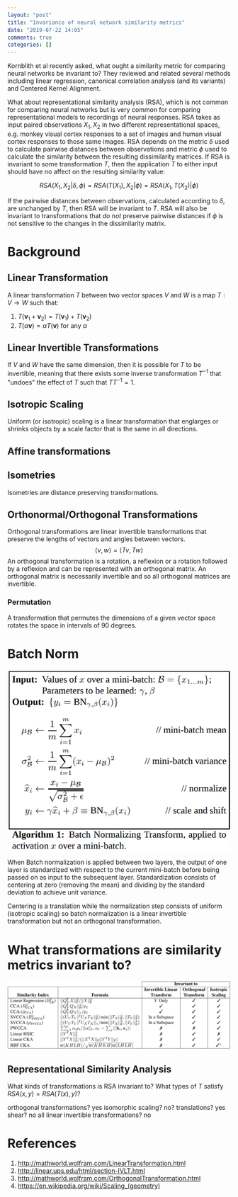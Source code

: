 ```yaml
---
layout: "post"
title: "Invariance of neural network similarity metrics"
date: "2019-07-22 14:05"
comments: true
categories: []
---
```

Kornblith et al recently asked, what ought a similarity metric for comparing neural networks be invariant to? They reviewed and related several methods including linear regression, canonical correlation analysis (and its variants) and Centered Kernel Alignment.

What about representational similarity analysis (RSA), which is not common for comparing neural networks but is very common for comparing representational models to recordings of neural responses. RSA takes as input paired observations $X_1, X_2$ in two different representational spaces, e.g. monkey visual cortex responses to a set of images and human visual cortex responses to those same images. RSA depends on the metric $\delta$ used to calculate pairwise distances between observations and metric $\phi$ used to calculate the similarity between the resulting dissimilarity matrices. If RSA is invariant to some transformation $T$, then the application $T$ to either input should have no affect on the resulting similarity value:

$$RSA(X_1, X_2 | \delta, \phi) = RSA(T(X_1), X_2 | \phi) = RSA(X_1, T(X_2) | \phi)$$

If the pairwise distances between observations, calculated according to $\delta$, are unchanged by $T$, then RSA will be invariant to $T$. RSA will also be invariant to transformations that *do not* preserve pairwise distances if $\phi$ is not sensitive to the changes in the dissimilarity matrix.

# Background
## Linear Transformation
A linear transformation $T$ between two vector spaces $V$ and $W$ is a map $T : V \rightarrow W$ such that:
1. $T(\mathbf{v}_1 + \mathbf{v}_2) = T(\mathbf{v}_1) + T(\mathbf{v}_2)$
2. $T(\alpha \mathbf{v}) =  \alpha T(\mathbf{v})$ for any $\alpha$


## Linear Invertible Transformations
If $V$ and $W$ have the same dimension, then it is possible for $T$ to be invertible, meaning that there exists some inverse transformation $T^{-1}$ that "undoes" the effect of $T$ such that $TT^{-1} = 1$.

## Isotropic Scaling
Uniform (or isotropic) scaling is a linear transformation that englarges or shrinks objects by a scale factor that is the same in all directions.

## Affine transformations


## Isometries
Isometries are distance preserving transformations.

## Orthonormal/Orthogonal Transformations
Orthogonal transformations are linear invertible transformations that preserve the lengths of vectors and angles between vectors.
$$\langle v, w\rangle = \langle Tv, Tw \rangle$$
An orthogonal transformation is a rotation, a reflexion or a rotation followed by a reflexion and can be represented with an orthogonal matrix. An orthogonal matrix is necessarily invertible and so all orthogonal matrices are invertible.

### Permutation
A transformation that permutes the dimensions of a given vector space rotates the space in intervals of 90 degrees.


# Batch Norm

![Batch Norm](../images/2019/BatchNorm.png)

When Batch normalization is applied between two layers, the output of one layer is standardized with respect to the current mini-batch before being passed on as input to the subsequent layer. Standardization consists of centering at zero (removing the mean) and dividing by the standard deviation to achieve unit variance.

Centering is a translation while the normalization step consists of uniform (isotropic scaling) so batch normalization is a linear invertible transformation but not an orthogonal transformation.

# What transformations are similarity metrics invariant to?
![Similarity Invariances](../images/2019/Kornblith_table.png)

## Representational Similarity Analysis
What kinds of transformations is RSA invariant to? What types of $T$ satisfy $RSA(x, y) = RSA(T(x), y)$?

orthogonal transformations? yes
isomorphic scaling? no?
translations? yes
shear? no
all linear invertible transformations? no

# References
1. http://mathworld.wolfram.com/LinearTransformation.html
2. http://linear.ups.edu/html/section-IVLT.html
3. http://mathworld.wolfram.com/OrthogonalTransformation.html
4. https://en.wikipedia.org/wiki/Scaling_(geometry)
